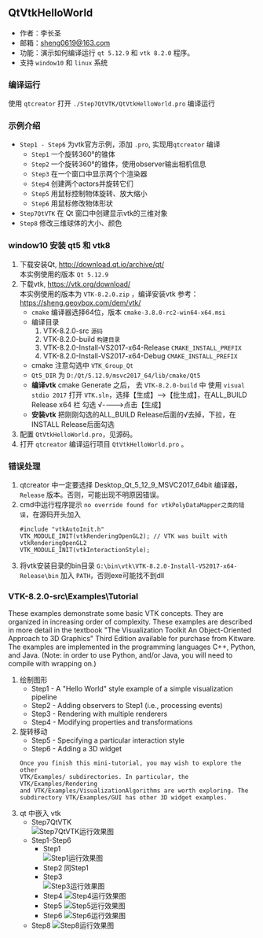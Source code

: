 ## QtVtkHelloWorld

- 作者：李长圣
- 邮箱：sheng0619@163.com
- 功能：演示如何编译运行 `qt 5.12.9` 和 `vtk 8.2.0` 程序。
- 支持 `window10` 和 `linux` 系统

### 编译运行
使用 `qtcreator` 打开 `./Step7QtVTK/QtVtkHelloWorld.pro` 编译运行

### 示例介绍
- `Step1 - Step6` 为vtk官方示例，添加 `.pro`, 实现用`qtcreator` 编译
    - `Step1` 一个旋转360°的锥体
    - `Step2` 一个旋转360°的锥体，使用observer输出相机信息
    - `Step3` 在一个窗口中显示两个个渲染器
    - `Step4` 创建两个actors并旋转它们
    - `Step5` 用鼠标控制物体旋转、放大缩小
    - `Step6` 用鼠标修改物体形状
- `Step7QtVTK` 在 Qt 窗口中创建显示vtk的三维对象
- `Step8` 修改三维球体的大小、颜色

### window10 安装 qt5 和 vtk8

1.  下载安装Qt, http://download.qt.io/archive/qt/  
    本实例使用的版本 `Qt 5.12.9`
2. 下载vtk, https://vtk.org/download/  
    本实例使用的版本为 `VTK-8.2.0.zip` ，编译安装vtk 参考：https://sheng.geovbox.com/dem/vtk/ 
    - `cmake` 编译器选择64位，版本 `cmake-3.8.0-rc2-win64-x64.msi`
    - 编译目录
        1. VTK-8.2.0-src `源码`
        2. VTK-8.2.0-build `构建目录`
        3. VTK-8.2.0-Install-VS2017-x64-Release `CMAKE_INSTALL_PREFIX`
        4. VTK-8.2.0-Install-VS2017-x64-Debug `CMAKE_INSTALL_PREFIX`
    - cmake 注意勾选中 `VTK_Group_Qt`
    - `Qt5_DIR` 为 `D:/Qt/5.12.9/msvc2017_64/lib/cmake/Qt5`
    - **编译vtk** cmake Generate 之后， 去 `VTK-8.2.0-build` 中 使用 `visual stdio 2017` 打开 `VTK.sln`，选择【生成】-->【批生成】，在ALL_BUILD  Release x64 栏 勾选 √---->点击【生成】
    - **安装vtk** 把刚刚勾选的ALL_BUILD Release后面的√去掉，下拉，在INSTALL Release后面勾选
3. 配置 `QtVtkHelloWorld.pro`，见源码。
4. 打开 `qtcreator` 编译运行项目 `QtVtkHelloWorld.pro` 。

### 错误处理

1. qtcreator 中一定要选择 Desktop_Qt_5_12_9_MSVC2017_64bit 编译器， `Release` 版本。否则，可能出现不明原因错误。
2. cmd中运行程序提示 `no override found for vtkPolyDataMapper之类的错误`，在源码开头加入
    ```
    #include "vtkAutoInit.h"
    VTK_MODULE_INIT(vtkRenderingOpenGL2); // VTK was built with vtkRenderingOpenGL2
    VTK_MODULE_INIT(vtkInteractionStyle);
    ```
3. 将vtk安装目录的bin目录 `G:\bin\vtk\VTK-8.2.0-Install-VS2017-x64-Release\bin` 加入 `PATH`，否则exe可能找不到dll

### VTK-8.2.0-src\Examples\Tutorial

These examples demonstrate some basic VTK concepts. They are organized in
increasing order of complexity. These examples are described in more detail
in the textbook "The Visualization Toolkit An Object-Oriented Approach to 3D
Graphics" Third Edition available for purchase from Kitware. The examples are
implemented in the programming languages C++, Python, and Java. (Note:
in order to use Python, and/or Java, you will need to compile with
wrapping on.)

1. 绘制图形
    * Step1 - A "Hello World" style example of a simple visualization pipeline
    * Step2 - Adding observers to Step1 (i.e., processing events)
    * Step3 - Rendering with multiple renderers
    * Step4 - Modifying properties and transformations
2. 旋转移动
    * Step5 - Specifying a particular interaction style
    * Step6 - Adding a 3D widget
    ```
    Once you finish this mini-tutorial, you may wish to explore the other
    VTK/Examples/ subdirectories. In particular, the VTK/Examples/Rendering
    and VTK/Examples/VisualizationAlgorithms are worth exploring. The
    subdirectory VTK/Examples/GUI has other 3D widget examples.
    ```
3. qt 中嵌入 vtk  
    - Step7QtVTK  
    ![Step7QtVTK运行效果图](https://git.nju.edu.cn/demsheng/QtVTKHelloWorld/-/blob/main/showcase.png)
    - Step1-Step6
        * Step1  
        ![Step1运行效果图](https://git.nju.edu.cn/demsheng/QtVTKHelloWorld/-/blob/main/Step1Cone/Step1.PNG)
        * Step2 同Step1
        * Step3  
        ![Step3运行效果图](https://git.nju.edu.cn/demsheng/QtVTKHelloWorld/-/blob/main/Step3/Step3.PNG)
        * Step4
        ![Step4运行效果图](https://git.nju.edu.cn/demsheng/QtVTKHelloWorld/-/blob/main/Step4/Step4.PNG)
        * Step5
        ![Step5运行效果图](https://git.nju.edu.cn/demsheng/QtVTKHelloWorld/-/blob/main/Step5/Step5.PNG)
        * Step6
        ![Step6运行效果图](https://git.nju.edu.cn/demsheng/QtVTKHelloWorld/-/blob/main/Step6/Step6.PNG)
    - Step8
    ![Step8运行效果图](https://git.nju.edu.cn/demsheng/QtVTKHelloWorld/-/blob/main/Step8/Step8.PNG)



